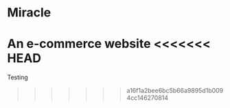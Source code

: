 # Miracle
An e-commerce website
<<<<<<< HEAD
=======
Testing
>>>>>>> a16f1a2bee6bc5b66a9895d1b0094cc146270814
